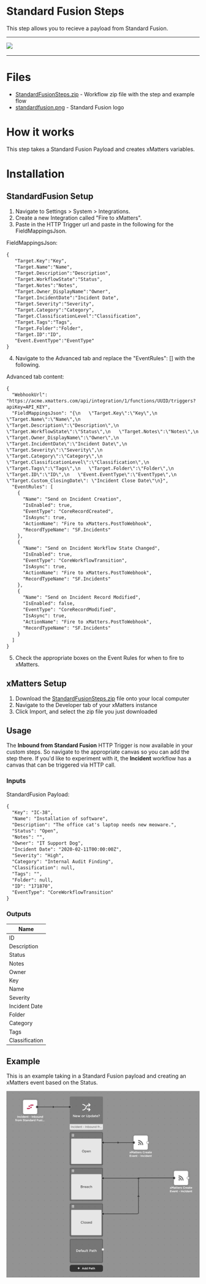 # Standard Fusion Steps

This step allows you to recieve a payload from Standard Fusion.


---------

<kbd>
  <img src="https://github.com/xmatters/xMatters-Labs/raw/master/media/disclaimer.png">
</kbd>

---------

# Files

* [StandardFusionSteps.zip](StandardFusionSteps.zip) - Workflow zip file with the step and example flow
* [standardfusion.png](/standardfusion.png) - Standard Fusion logo

# How it works
This step takes a Standard Fusion Payload and creates xMatters variables.


# Installation

## StandardFusion Setup
1. Navigate to Settings > System > Integrations.
2. Create a new Integration called "Fire to xMatters".
3. Paste in the HTTP Trigger url and paste in the following for the FieldMappingsJson.

FieldMappingsJson:
```
{
   "Target.Key":"Key",
   "Target.Name":"Name",
   "Target.Description":"Description",
   "Target.WorkflowState":"Status",
   "Target.Notes":"Notes",
   "Target.Owner_DisplayName":"Owner",
   "Target.IncidentDate":"Incident Date",
   "Target.Severity":"Severity",
   "Target.Category":"Category",
   "Target.ClassificationLevel":"Classification",
   "Target.Tags":"Tags",
   "Target.Folder":"Folder",
   "Target.ID":"ID",
   "Event.EventType":"EventType"
}
```
4. Navigate to the Advanced tab and replace the "EventRules": [] with the following.

Advanced tab content:
```
{
  "WebhookUrl": "https://acme.xmatters.com/api/integration/1/functions/UUID/triggers?apiKey=API_KEY",
  "FieldMappingsJson": "{\n   \"Target.Key\":\"Key\",\n   \"Target.Name\":\"Name\",\n   \"Target.Description\":\"Description\",\n   \"Target.WorkflowState\":\"Status\",\n   \"Target.Notes\":\"Notes\",\n   \"Target.Owner_DisplayName\":\"Owner\",\n   \"Target.IncidentDate\":\"Incident Date\",\n   \"Target.Severity\":\"Severity\",\n   \"Target.Category\":\"Category\",\n   \"Target.ClassificationLevel\":\"Classification\",\n   \"Target.Tags\":\"Tags\",\n   \"Target.Folder\":\"Folder\",\n   \"Target.ID\":\"ID\",\n   \"Event.EventType\":\"EventType\",\n   \"Target.Custom_ClosingDate\": \"Incident Close Date\"\n}",
  "EventRules": [
    {
      "Name": "Send on Incident Creation",
      "IsEnabled": true,
      "EventType": "CoreRecordCreated",
      "IsAsync": true,
      "ActionName": "Fire to xMatters.PostToWebhook",
      "RecordTypeName": "SF.Incidents"
    },
    {
      "Name": "Send on Incident Workflow State Changed",
      "IsEnabled": true,
      "EventType": "CoreWorkflowTransition",
      "IsAsync": true,
      "ActionName": "Fire to xMatters.PostToWebhook",
      "RecordTypeName": "SF.Incidents"
    },
    {
      "Name": "Send on Incident Record Modified",
      "IsEnabled": false,
      "EventType": "CoreRecordModified",
      "IsAsync": true,
      "ActionName": "Fire to xMatters.PostToWebhook",
      "RecordTypeName": "SF.Incidents"
    }
  ]
}
```
5. Check the appropriate boxes on the Event Rules for when to fire to xMatters.

## xMatters Setup
1. Download the [StandardFusionSteps.zip](StandardFusionSteps.zip) file onto your local computer
2. Navigate to the Developer tab of your xMatters instance
3. Click Import, and select the zip file you just downloaded


## Usage
The **Inbound from Standard Fusion** HTTP Trigger is now available in your custom steps. So navigate to the appropriate canvas so you can add the step there. If you'd like to experiment with it, the **Incident** workflow has a canvas that can be triggered via HTTP call. 

### Inputs
StandardFusion Payload:
```
{
  "Key": "IC-38",
  "Name": "Installation of software",
  "Description": "The office cat's laptop needs new meoware.",
  "Status": "Open",
  "Notes": "",
  "Owner": "IT Support Dog",
  "Incident Date": "2020-02-11T00:00:00Z",
  "Severity": "High",
  "Category": "Internal Audit Finding",
  "Classification": null,
  "Tags": "",
  "Folder": null,
  "ID": "171870",
  "EventType": "CoreWorkflowTransition"
}
```


### Outputs

| Name |
| ---- |
| ID |
| Description |
| Status |
| Notes |
| Owner |
| Key |
| Name |
| Severity |
| Incident Date |
| Folder |
| Category |
| Tags |
| Classification |


## Example
This is an example taking in a Standard Fusion payload and creating an xMatters event based on the Status.

<kbd>
	<img src="/media/ExampleFlow.png">
</kbd>

